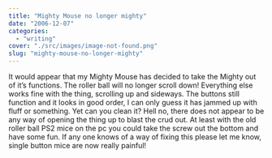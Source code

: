 ```yaml
---
title: "Mighty Mouse no longer mighty"
date: "2006-12-07"
categories: 
  - "writing"
cover: "./src/images/image-not-found.png"
slug: "mighty-mouse-no-longer-mighty"
---
```


It would appear that my Mighty Mouse has decided to take the Mighty out of it’s functions. The roller ball will no longer scroll down! Everything else works fine with the thing, scrolling up and sideways. The buttons still function and it looks in good order, I can only guess it has jammed up with fluff or something. Yet can you clean it? Hell no, there does not appear to be any way of opening the thing up to blast the crud out. At least with the old roller ball PS2 mice on the pc you could take the screw out the bottom and have some fun. If any one knows of a way of fixing this please let me know, single button mice are now really painful!
